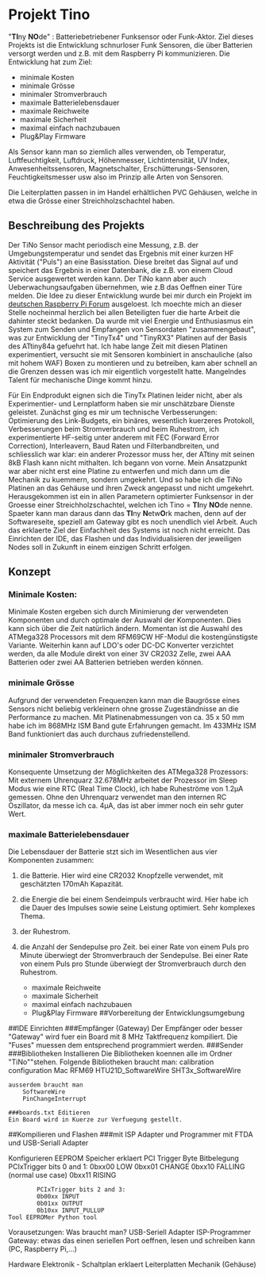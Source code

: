 # Projekt Tino
"**TI**ny **NO**de" : Batteriebetriebener Funksensor oder Funk-Aktor. 
Ziel dieses Projekts ist die Entwicklung schnurloser Funk Sensoren, 
die über Batterien versorgt werden und z.B. mit dem Raspberry Pi kommunizieren.
Die Entwicklung hat zum Ziel:

- minimale Kosten
- minimale Grösse
- minimaler Stromverbrauch
- maximale Batterielebensdauer
- maximale Reichweite
- maximale Sicherheit
- maximal einfach nachzubauen
- Plug&Play Firmware

Als Sensor kann man so ziemlich alles verwenden, ob Temperatur, Luftfeuchtigkeit, Luftdruck, Höhenmesser, Lichtintensität, UV Index, 
Anwesenheitssensoren, Magnetschalter, Erschütterungs-Sensoren, Feuchtigkeitsmesser usw also im Prinzip alle Arten von Sensoren.

Die Leiterplatten passen in im Handel erhältlichen PVC Gehäusen, welche in etwa die Grösse einer Streichholzschachtel haben.


## Beschreibung des Projekts
Der TiNo Sensor macht periodisch eine Messung, z.B. der Umgebungstemperatur und sendet das Ergebnis mit einer kurzen HF Aktivität ("Puls") an eine Basisstation. Diese breitet das Signal auf und speichert das Ergebnis in einer Datenbank, die z.B. von einem Cloud Service ausgewertet werden kann. Der TiNo kann aber auch Ueberwachungsaufgaben übernehmen, wie z.B das Oeffnen einer Türe melden. 
Die Idee zu dieser Entwicklung wurde bei mir durch ein Projekt im [deutschen Raspberry Pi Forum](https://forum-raspberrypi.de/forum/thread/7472-batteriebetriebene-funk-sensoren/) ausgeloest.
Ich moechte mich an dieser Stelle nocheinmal herzlich bei allen Beteiligten fuer die harte Arbeit die dahinter steckt bedanken. 
Da wurde mit viel Energie und Enthusiasmus ein System zum Senden und Empfangen von Sensordaten "zusammengebaut", was zur Entwicklung der "TinyTx4" und "TinyRX3" Platinen auf der Basis des ATtiny84a gefuehrt hat. Ich habe lange Zeit mit diesen Platinen experimentiert, versucht sie mit Sensoren kombiniert in anschauliche (also mit hohem WAF) Boxen zu montieren und zu betreiben, kam aber schnell an die Grenzen dessen was ich mir eigentlich vorgestellt hatte. Mangelndes Talent für mechanische Dinge kommt hinzu. 

Für Ein Endprodukt eignen sich die TinyTx Platinen leider nicht, aber als Experimentier- und Lernplatform haben sie mir unschätzbare Dienste geleistet. Zunächst ging es mir um technische Verbesserungen: Optimierung des Link-Budgets, ein binäres, wesentlich kuerzeres Protokoll, Verbesserungen beim Stromverbrauch und beim Ruhestrom, ich experimentierte HF-seitig unter anderem mit FEC (Forward Error Correction), Interleavern, Baud Raten und Filterbandbreiten, und schliesslich war klar: ein anderer Prozessor muss her, der ATtiny mit seinen 8kB Flash kann nicht mithalten. 
Ich begann von vorne. Mein Ansatzpunkt war aber nicht erst eine Platine zu entwerfen und mich dann um die Mechanik zu kuemmern, sondern umgekehrt. Und so habe ich die TiNo Platinen an das Gehäuse und ihren Zweck angepasst und nicht umgekehrt. 
Herausgekommen ist ein in allen Parametern optimierter Funksensor in der Groesse einer Streichholzschachtel, welchen ich Tino = **TI**ny **NO**de nenne. Spaeter kann man daraus dann das **TI**ny **N**etw**O**rk machen, denn auf der Softwareseite, speziell am Gateway gibt es noch unendlich viel Arbeit.
Auch das erklaerte Ziel der Einfachheit des Systems ist noch nicht erreicht. Das Einrichten der IDE, das Flashen und das Individualisieren der jeweiligen Nodes soll in Zukunft in einem einzigen Schritt erfolgen.
## Konzept
### Minimale Kosten:
Minimale Kosten ergeben sich durch Minimierung der verwendeten Komponenten und durch optimale der Auswahl der Komponenten. Dies kann sich über die Zeit natürlich ändern.
Momentan ist die Auswahl des ATMega328 Processors mit dem RFM69CW HF-Modul die kostengünstigste Variante. Weiterhin kann auf LDO's oder DC-DC Konverter verzichtet werden, da alle Module direkt von einer 3V CR2032 Zelle, zwei AAA Batterien oder zwei AA Batterien betrieben werden können. 
### minimale Grösse
Aufgrund der verwendeten Frequenzen kann man die Baugrösse eines Sensors nicht beliebig verkleinern ohne grosse Zugeständnisse an die Performance zu machen. 
Mit Platinenabmessungen von ca. 35 x 50 mm habe ich im 868MHz ISM Band gute Erfahrungen gemacht. Im 433MHz ISM Band funktioniert das auch durchaus zufriedenstellend. 
### minimaler Stromverbrauch
Konsequente Umsetzung der Möglichkeiten des ATMega328 Prozessors: Mit externem Uhrenquarz 32.678MHz arbeitet der Prozessor im Sleep Modus wie eine RTC (Real Time Clock), ich habe Ruheströme von 1.2µA gemessen. Ohne den Uhrenquarz verwendet man den internen RC Oszillator, da messe ich ca. 4µA, das ist aber immer noch ein sehr guter Wert.
### maximale Batterielebensdauer
Die Lebensdauer der Batterie stzt sich im Wesentlichen aus vier Komponenten zusammen: 
1. die Batterie. Hier wird eine CR2032 Knopfzelle verwendet, mit geschätzten 170mAh Kapazität.
2. die Energie die bei einem Sendeimpuls verbraucht wird. Hier habe ich die Dauer des Impulses sowie seine Leistung optimiert. Sehr komplexes Thema.
3. der Ruhestrom. 
4. die Anzahl der Sendepulse pro Zeit. bei einer Rate von einem Puls pro Minute überwiegt der Stromverbrauch der Sendepulse. Bei einer Rate von einem Puls pro Stunde überwiegt der Stromverbrauch durch den Ruhestrom.
 
    - maximale Reichweite
    - maximale Sicherheit
    - maximal einfach nachzubauen
    - Plug&Play Firmware
##Vorbereitung der Entwicklungsumgebung
 
##IDE Einrichten
    ###Empfänger (Gateway)
    Der Empfänger oder besser "Gateway" wird fuer ein Board mit 8 MHz Taktfrequenz kompiliert. Die "Fuses" muessen dem entsprechend programmiert werden. 
    ###Sender 
    ###Bibliotheken Installieren
    Die Bibliotheken koennen alle im Ordner "TiNo""stehen.
    Folgende Bibliotheken braucht man:
        calibration
        configuration
        Mac
        RFM69
        HTU21D_SoftwareWire
        SHT3x_SoftwareWire
    
    ausserdem braucht man
        SoftwareWire
        PinChangeInterrupt
            
    ###boards.txt Editieren
    Ein Board wird in Kuerze zur Verfuegung gestellt. 
    
##Kompilieren und Flashen
    ###mit ISP Adapter und Programmer
    mit FTDA und USB-Seriall Adapter
    
Konfigurieren
    EEPROM Speicher erklaert
    PCI Trigger Byte Bitbelegung
        PCIxTrigger bits 0 and 1:
            0bxx00 LOW
            0bxx01 CHANGE
            0bxx10 FALLING (normal use case)
            0bxx11 RISING
            
            PCIxTrigger bits 2 and 3:
            0b00xx INPUT
            0b01xx OUTPUT
            0b10xx INPUT_PULLUP    
    Tool EEPROMer Python tool

Vorausetzungen: Was braucht man?
    USB-Seriell Adapter
    ISP-Programmer
    Gateway: etwas das einen seriellen Port oeffnen, lesen und schreiben kann (PC, Raspberry Pi,...)
    
Hardware
    Elektronik - Schaltplan erklaert
    Leiterplatten
    Mechanik (Gehäuse)


